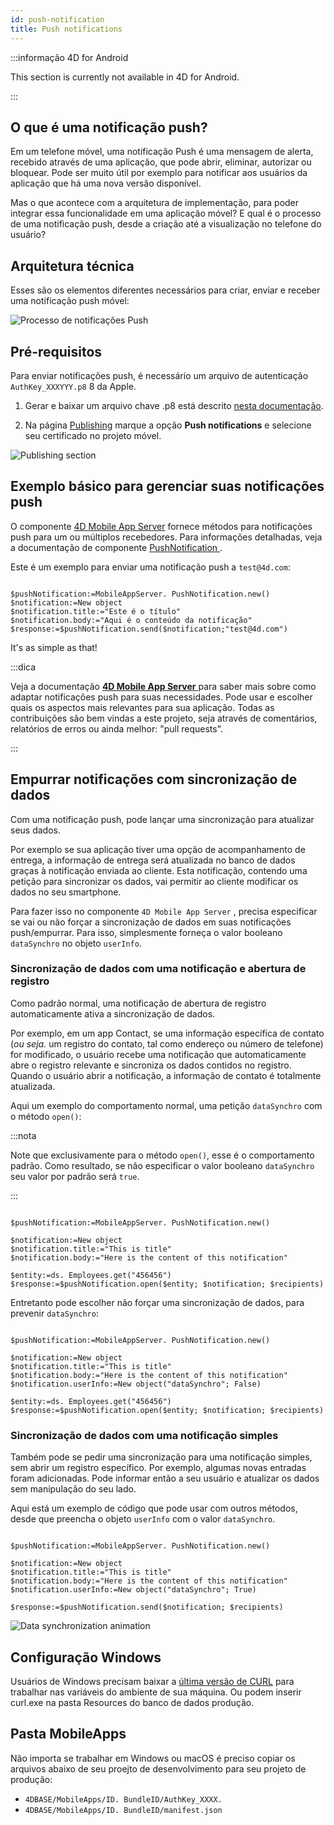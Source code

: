 ```yaml
---
id: push-notification
title: Push notifications
---
```


:::informação 4D for Android

This section is currently not available in 4D for Android.

:::

## O que é uma notificação push?

Em um telefone móvel, uma notificação Push é uma mensagem de alerta, recebido através de uma aplicação, que pode abrir, eliminar, autorizar ou bloquear. Pode ser muito útil por exemplo para notificar aos usuários da aplicação que há uma nova versão disponível.

Mas o que acontece com a arquitetura de implementação, para poder integrar essa funcionalidade em uma aplicação móvel? E qual é o processo de uma notificação push, desde a criação até a visualização no telefone do usuário?

## Arquitetura técnica

Esses são os elementos diferentes necessários para criar, enviar e receber uma notificação push móvel:

![Processo de notificações Push](img/4D-for-ios-push-notification.png)

## Pré-requisitos

Para enviar notificações push, é necessário um arquivo de autenticação  `AuthKey_XXXYYY.p8` 8 da Apple.

1. Gerar e baixar um arquivo chave .p8 está descrito [nesta documentação](https://github.com/4d-for-ios/4D-Mobile-App-Server/blob/master/Documentation/Generate_p8.md).

2. Na página [Publishing](../project-definition/publishing) marque a opção **Push notifications** e selecione seu certificado no projeto móvel.

![Publishing section](img/push-notification-publishing-section.png)


## Exemplo básico para gerenciar suas notificações push

O componente [4D Mobile App Server](https://github.com/4d-for-ios/4D-Mobile-App-Server/tree/master) fornece métodos para notificações push para um ou múltiplos recebedores. Para informações detalhadas, veja a documentação de componente [PushNotification ](https://github.com/4d-for-ios/4D-Mobile-App-Server/blob/master/Documentation/Classes/PushNotification.md).

Este é um exemplo para enviar uma notificação push a `test@4d.com`:

```4d

$pushNotification:=MobileAppServer. PushNotification.new() 
$notification:=New object 
$notification.title:="Este é o título" 
$notification.body:="Aqui é o conteúdo da notificação" 
$response:=$pushNotification.send($notification;"test@4d.com")

```

It's as simple as that!

:::dica

Veja a documentação [**4D Mobile App Server** ](https://github.com/4d-for-ios/4D-Mobile-App-Server/blob/master/Documentation/Classes/PushNotification.md) para saber mais sobre como adaptar notificações push para suas necessidades. Pode usar e escolher quais os aspectos mais relevantes para sua aplicação. Todas as contribuições são bem vindas a este projeto, seja através de comentários, relatórios de erros ou ainda melhor: "pull requests".

:::

## Empurrar notificações com sincronização de dados

Com uma notificação push, pode lançar uma sincronização para atualizar seus dados.

Por exemplo se sua aplicação tiver uma opção de acompanhamento de entrega, a informação de entrega será atualizada no banco de dados graças à notificação enviada ao cliente. Esta notificação, contendo uma petição para sincronizar os dados, vai permitir ao cliente modificar os dados no seu smartphone.

Para fazer isso no componente  `4D Mobile App Server` , precisa especificar se vai ou não forçar a sincronização de dados em suas notificações push/empurrar. Para isso, simplesmente forneça o valor booleano `dataSynchro` no objeto `userInfo`.

### Sincronização de dados com uma notificação e abertura de registro

Como padrão normal, uma notificação de abertura de registro automaticamente ativa a sincronização de dados.

Por exemplo, em um app Contact, se uma informação específica de contato (*ou seja.* um registro do contato, tal como endereço ou número de telefone) for modificado, o usuário recebe uma notificação que automaticamente abre o registro relevante e sincroniza os dados contidos no registro. Quando o usuário abrir a notificação, a informação de contato é totalmente atualizada.

Aqui um exemplo do comportamento normal,  uma petição `dataSynchro` com o método `open()`:

:::nota

Note que exclusivamente para o método `open()`, esse é o comportamento padrão. Como resultado, se não especificar o valor booleano `dataSynchro` seu valor por padrão será `true`.

:::

```4d

$pushNotification:=MobileAppServer. PushNotification.new()

$notification:=New object
$notification.title:="This is title" 
$notification.body:="Here is the content of this notification" 

$entity:=ds. Employees.get("456456")
$response:=$pushNotification.open($entity; $notification; $recipients)

```

Entretanto pode escolher não forçar uma sincronização de dados, para prevenir `dataSynchro`:

```4d

$pushNotification:=MobileAppServer. PushNotification.new()

$notification:=New object
$notification.title:="This is title" 
$notification.body:="Here is the content of this notification" 
$notification.userInfo:=New object("dataSynchro"; False)

$entity:=ds. Employees.get("456456")
$response:=$pushNotification.open($entity; $notification; $recipients)

```

### Sincronização de dados com uma notificação simples

Também pode se pedir uma sincronização para uma notificação simples, sem abrir um registro específico. Por exemplo, algumas novas entradas foram adicionadas. Pode informar então a seu usuário e atualizar os dados sem manipulação do seu lado.

Aqui está um exemplo de código que pode usar com outros métodos, desde que preencha o objeto `userInfo` com o valor `dataSynchro`.

```4d

$pushNotification:=MobileAppServer. PushNotification.new()

$notification:=New object
$notification.title:="This is title" 
$notification.body:="Here is the content of this notification" 
$notification.userInfo:=New object("dataSynchro"; True)

$response:=$pushNotification.send($notification; $recipients)

```
![Data synchronization animation](img/pushandSynchro.gif)

## Configuração Windows

Usuários de Windows precisam baixar a [última versão de CURL](https://curl.se/download.html) para trabalhar nas variáveis do ambiente de sua máquina. Ou podem inserir curl.exe na pasta Resources do banco de dados produção.

## Pasta MobileApps

Não importa se trabalhar em Windows ou macOS é preciso copiar os arquivos abaixo de seu proejto de desenvolvimento para seu projeto de produção:

- `4DBASE/MobileApps/ID. BundleID/AuthKey_XXXX.`
- `4DBASE/MobileApps/ID. BundleID/manifest.json`


